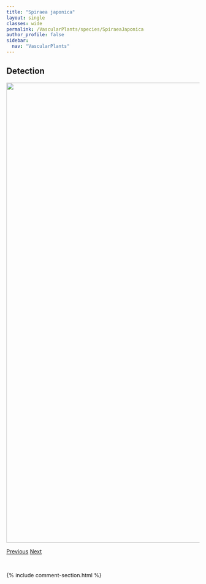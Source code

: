 ```yaml
---
title: "Spiraea japonica"
layout: single
classes: wide
permalink: /VascularPlants/species/SpiraeaJaponica
author_profile: false
sidebar:
  nav: "VascularPlants"
---
```


<h2>Detection</h2>

<a href="https://drive.google.com/uc?export=view&id=1m0tVz10UHsOfXkxERaJUipD0agL31PMB">
<img src="https://drive.google.com/uc?export=view&id=1m0tVz10UHsOfXkxERaJUipD0agL31PMB" height = "1200" width = "800">
</a>


<a href="/DevelopmentWebsite/VascularPlants/species/SpiraeaAlba" class="pagination--pager" title="Spiraea alba">Previous</a> <a href="/DevelopmentWebsite/VascularPlants/species/SpiraeaLucida" class="pagination--pager" title="Spiraea lucida">Next</a>

<p>&nbsp;</p>

{% include comment-section.html %}
